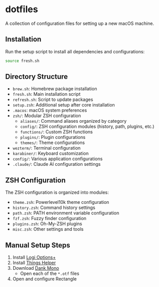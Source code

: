 # dotfiles

A collection of configuration files for setting up a new macOS machine.

## Installation

Run the setup script to install all dependencies and configurations:

```bash
source fresh.sh
```

## Directory Structure

- `brew.sh`: Homebrew package installation
- `fresh.sh`: Main installation script
- `refresh.sh`: Script to update packages
- `setup.zsh`: Additional setup after core installation
- `.macos`: macOS system preferences
- `zsh/`: Modular ZSH configuration
  - `aliases/`: Command aliases organized by category
  - `config/`: ZSH configuration modules (history, path, plugins, etc.)
  - `functions/`: Custom ZSH functions
  - `plugins/`: Plugin configurations
  - `themes/`: Theme configurations
- `wezterm/`: Terminal configuration
- `karabiner/`: Keyboard customization
- `config/`: Various application configurations
- `.claude/`: Claude AI configuration settings

## ZSH Configuration

The ZSH configuration is organized into modules:

- `theme.zsh`: Powerlevel10k theme configuration
- `history.zsh`: Command history settings
- `path.zsh`: PATH environment variable configuration
- `fzf.zsh`: Fuzzy finder configuration
- `plugins.zsh`: Oh-My-ZSH plugins
- `misc.zsh`: Other settings and tools

## Manual Setup Steps

1. Install [Logi Options+](https://www.logitech.com/en-us/software/logi-options-plus.html#customization-app-download)
2. Install [Things Helper](https://culturedcode.com/things/mac/help/things-sandboxing-helper-things3/)
3. Download [Dank Mono](https://app.gumroad.com/d/3e20027692193b28190488bbd8cf0f1f)
   - Open each of the `*.otf` files
4. Open and configure Rectangle
